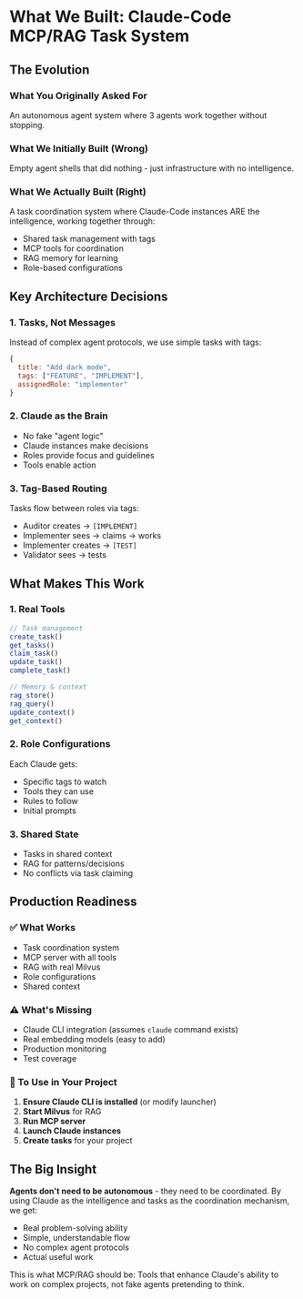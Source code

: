 # What We Built: Claude-Code MCP/RAG Task System

## The Evolution

### What You Originally Asked For
An autonomous agent system where 3 agents work together without stopping.

### What We Initially Built (Wrong)
Empty agent shells that did nothing - just infrastructure with no intelligence.

### What We Actually Built (Right)
A task coordination system where Claude-Code instances ARE the intelligence, working together through:
- Shared task management with tags
- MCP tools for coordination
- RAG memory for learning
- Role-based configurations

## Key Architecture Decisions

### 1. Tasks, Not Messages
Instead of complex agent protocols, we use simple tasks with tags:
```javascript
{
  title: "Add dark mode",
  tags: ["FEATURE", "IMPLEMENT"],
  assignedRole: "implementer"
}
```

### 2. Claude as the Brain
- No fake "agent logic"
- Claude instances make decisions
- Roles provide focus and guidelines
- Tools enable action

### 3. Tag-Based Routing
Tasks flow between roles via tags:
- Auditor creates → `[IMPLEMENT]`
- Implementer sees → claims → works
- Implementer creates → `[TEST]`
- Validator sees → tests

## What Makes This Work

### 1. Real Tools
```javascript
// Task management
create_task()
get_tasks()
claim_task()
update_task()
complete_task()

// Memory & context
rag_store()
rag_query()
update_context()
get_context()
```

### 2. Role Configurations
Each Claude gets:
- Specific tags to watch
- Tools they can use
- Rules to follow
- Initial prompts

### 3. Shared State
- Tasks in shared context
- RAG for patterns/decisions
- No conflicts via task claiming

## Production Readiness

### ✅ What Works
- Task coordination system
- MCP server with all tools
- RAG with real Milvus
- Role configurations
- Shared context

### ⚠️ What's Missing
- Claude CLI integration (assumes `claude` command exists)
- Real embedding models (easy to add)
- Production monitoring
- Test coverage

### 🚀 To Use in Your Project

1. **Ensure Claude CLI is installed** (or modify launcher)
2. **Start Milvus** for RAG
3. **Run MCP server**
4. **Launch Claude instances**
5. **Create tasks** for your project

## The Big Insight

**Agents don't need to be autonomous** - they need to be coordinated. By using Claude as the intelligence and tasks as the coordination mechanism, we get:
- Real problem-solving ability
- Simple, understandable flow
- No complex agent protocols
- Actual useful work

This is what MCP/RAG should be: Tools that enhance Claude's ability to work on complex projects, not fake agents pretending to think.